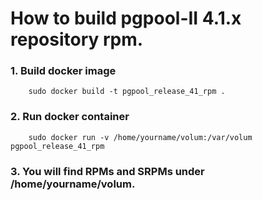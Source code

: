 How to build pgpool-II 4.1.x repository rpm.
==================

### 1. Build docker image

```
	sudo docker build -t pgpool_release_41_rpm .
```

### 2. Run docker container

```
	sudo docker run -v /home/yourname/volum:/var/volum pgpool_release_41_rpm
```
### 3. You will find RPMs and SRPMs under /home/yourname/volum.
